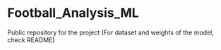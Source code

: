 # Football_Analysis_ML
Public repository for the project (For dataset and weights of the model, check README)
